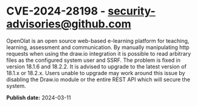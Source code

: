 # CVE-2024-28198 - security-advisories@github.com

OpenOlat is an open source web-based e-learning platform for teaching, learning, assessment and communication. By manually manipulating http requests when using the draw.io integration it is possible to read arbitrary files as the configured system user and SSRF. The problem is fixed in version 18.1.6 and 18.2.2. It is advised to upgrade to the latest version of 18.1.x or 18.2.x. Users unable to upgrade may work around this issue by disabling the Draw.io module or the entire REST API which will secure the system.

**Publish date:** 2024-03-11
